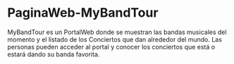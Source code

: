 # PaginaWeb-MyBandTour
MyBandTour es un PortalWeb donde se muestran las bandas musicales del momento y el listado de los Conciertos que dan alrededor del
mundo.
Las personas pueden acceder al portal y conocer los conciertos que está o estará dando su banda favorita.
